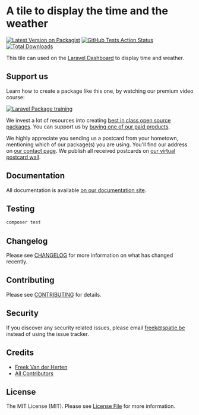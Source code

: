 # A tile to display the time and the weather

[![Latest Version on Packagist](https://img.shields.io/packagist/v/spatie/laravel-dashboard-time-weather-tile.svg?style=flat-square)](https://packagist.org/packages/spatie/laravel-dashboard-time-weather-tile)
[![GitHub Tests Action Status](https://img.shields.io/github/workflow/status/spatie/laravel-dashboard-time-weather-tile/run-tests?label=tests)](https://github.com/spatie/laravel-dashboard-time-weather-tile/actions?query=workflow%3Arun-tests+branch%3Amaster)
[![Total Downloads](https://img.shields.io/packagist/dt/spatie/laravel-dashboard-time-weather-tile.svg?style=flat-square)](https://packagist.org/packages/spatie/laravel-dashboard-time-weather-tile)

This tile can used on the [Laravel Dashboard](https://docs.spatie.be/laravel-dashboard) to display time and weather.

## Support us

Learn how to create a package like this one, by watching our premium video course:

[![Laravel Package training](https://spatie.be/github/package-training.jpg)](https://laravelpackage.training)

We invest a lot of resources into creating [best in class open source packages](https://spatie.be/open-source). You can support us by [buying one of our paid products](https://spatie.be/open-source/support-us).

We highly appreciate you sending us a postcard from your hometown, mentioning which of our package(s) you are using. You'll find our address on [our contact page](https://spatie.be/about-us). We publish all received postcards on [our virtual postcard wall](https://spatie.be/open-source/postcards).

## Documentation

All documentation is available [on our documentation site](https://docs.spatie.be/laravel-dashboard).

## Testing

``` bash
composer test
```

## Changelog

Please see [CHANGELOG](CHANGELOG.md) for more information on what has changed recently.

## Contributing

Please see [CONTRIBUTING](CONTRIBUTING.md) for details.

## Security

If you discover any security related issues, please email freek@spatie.be instead of using the issue tracker.

## Credits

- [Freek Van der Herten](https://github.com/freekmurze)
- [All Contributors](../../contributors)

## License

The MIT License (MIT). Please see [License File](LICENSE.md) for more information.
